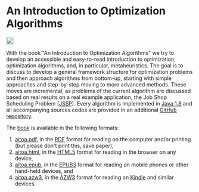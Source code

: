 # An Introduction to Optimization Algorithms

[<img alt="Travis CI Build Status" src="https://img.shields.io/travis/thomasWeise/betAndRun/master.svg" height="20"/>](https://travis-ci.org/thomasWeise/aitoa/)

With the book "An Introduction to Optimization Algorithms" we try to develop an accessible and easy-to-read introduction to optimization, optimization algorithms, and, in particular, metaheuristics.
The goal is to discuss to develop a general framework structure for optimization problems and then approach algorithms from bottom-up, starting with simple approaches and step-by-step moving to more advanced methods.
These moves are incremental, as problems of the current algorithm are discussed based on real results on a real example application, the Job Shop Scheduling Problem ([JSSP](http://en.wikipedia.org/wiki/Job_shop_scheduling)).
Every algorithm is implemented in [Java 1.8](http://en.wikipedia.org/wiki/Java_version_history#Java_SE_8) and all accompanying sources codes are provided in an additional [GitHub repository](http://github.com/thomasWeise/aitoa-code). 

The [book](http://thomasweise.github.io/aitoa/index.html) is available in the following formats:

1. [aitoa.pdf](http://thomasweise.github.io/aitoa/aitoa.pdf), in the [PDF](http://en.wikipedia.org/wiki/Pdf) format for reading on the computer and/or printing (but please don't print this, save paper),
2. [aitoa.html](http://thomasweise.github.io/aitoa/aitoa.html), in the [HTML5](http://en.wikipedia.org/wiki/HTML5) format for reading in the browser on any device,
3. [aitoa.epub](http://thomasweise.github.io/aitoa/aitoa.epub), in the [EPUB3](http://en.wikipedia.org/wiki/EPUB) format for reading on mobile phones or other hand-held devices, and
4. [aitoa.azw3](http://thomasweise.github.io/aitoa/aitoa.azw3), in the [AZW3](http://en.wikipedia.org/wiki/Kindle_File_Format) format for reading on [Kindle](http://en.wikipedia.org/wiki/Amazon_Kindle) and similar devices.
